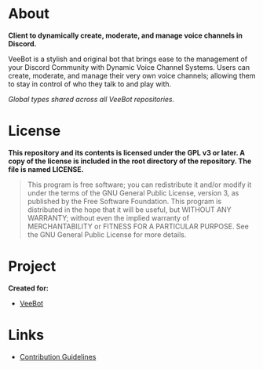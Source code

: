 # About

**Client to dynamically create, moderate, and manage voice channels in Discord.**

VeeBot is a stylish and original bot that brings ease to the management of your Discord Community with Dynamic Voice Channel Systems.
Users can create, moderate, and manage their very own voice channels; allowing them to stay in control of who they talk to and play with.

_Global types shared across all VeeBot repositories._

# License

**This repository and its contents is licensed under the GPL v3 or later. A copy of the license is included in the root directory of the repository. The file is named LICENSE.**

> This program is free software; you can redistribute it and/or modify it under the terms of the GNU General Public License, version 3, as published by the Free Software Foundation. This program is distributed in the hope that it will be useful, but WITHOUT ANY WARRANTY; without even the implied warranty of MERCHANTABILITY or FITNESS FOR A PARTICULAR PURPOSE. See the GNU General Public License for more details.

# Project

**Created for:**

-   [VeeBot](https://veebot.xyz)

# Links

-   [Contribution Guidelines](/CONTRIBUTING.md)
